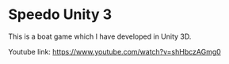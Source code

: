 # Speedo Unity 3
This is a boat game which I have developed in Unity 3D.

Youtube link: https://www.youtube.com/watch?v=shHbczAGmg0
